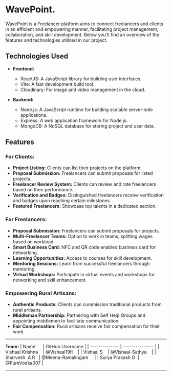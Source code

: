 # WavePoint.

WavePoint is a Freelancer platform aims to connect freelancers and clients in an efficient and empowering manner, facilitating project management, collaboration, and skill development. Below you'll find an overview of the features and technologies utilized in our project.

## Technologies Used

- **Frontend:**
  - ReactJS: A JavaScript library for building user interfaces.
  - Vite: A fast development build tool.
  - Cloudinary: For image and video management in the cloud.

- **Backend:**
  - Node.js: A JavaScript runtime for building scalable server-side applications.
  - Express: A web application framework for Node.js.
  - MongoDB: A NoSQL database for storing project and user data.

## Features

### For Clients:

- **Project Listing:** Clients can list their projects on the platform.
- **Proposal Submission:** Freelancers can submit proposals for listed projects.
- **Freelancer Review System:** Clients can review and rate freelancers based on their performance.
- **Verification and Badges:** Distinguished freelancers receive verification and badges upon reaching certain milestones.
- **Featured Freelancers:** Showcase top talents in a dedicated section.

### For Freelancers:

- **Proposal Submission:** Freelancers can submit proposals for projects.
- **Multi-Freelancer Teams:** Option to work in teams, splitting wages based on workload.
- **Smart Business Card:** NFC and QR code enabled business card for networking.
- **Learning Opportunities:** Access to courses for skill development.
- **Mentoring Sessions:** Learn from successful freelancers through mentoring.
- **Virtual Workshops:** Participate in virtual events and workshops for networking and skill enhancement.

### Empowering Rural Artisans:

- **Authentic Products:** Clients can commission traditional products from rural artisans.
- **Middleman Partnership:** Partnering with Self Help Groups and appointing middlemen to facilitate communication.
- **Fair Compensation:** Rural artisans receive fair compensation for their work.

---

**Team:**
| Name      | GitHub Username |
| -------------- | --------------- |
| Vishaal Krishna    | @Vishaal19fl    |
| Vishaal S    | @Vishaal-Sathya    |
| Sharvesh  A R   | @Meena-Ramalingam     |
| Surya Prakash G  | @PureVodka007 |



---


